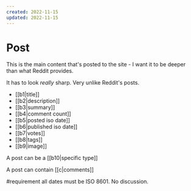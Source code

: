 ```yaml
---
created: 2022-11-15
updated: 2022-11-15
---
```

# Post

This is the main content that's posted to the site - I want it to be deeper than what Reddit provides.

It has to look *really* sharp. Very unlike Reddit's posts.

* [[b1|title]]
* [[b2|description]]
* [[b3|summary]]
* [[b4|comment count]]
* [[b5|posted iso date]]
* [[b6|published iso date]]
* [[b7|votes]]
* [[b8|tags]]
* [[b9|image]]

A post can be a [[b10|specific type]]

A post can contain [[c|comments]]

#requirement all dates must be ISO 8601. No discussion.

